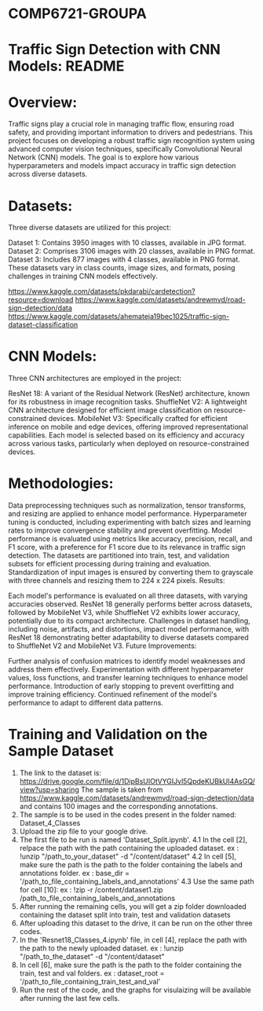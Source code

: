 # COMP6721-GROUPA
# Traffic Sign Detection with CNN Models: README

# Overview:

Traffic signs play a crucial role in managing traffic flow, ensuring road safety, and providing important information to drivers and pedestrians. This project focuses on developing a robust traffic sign recognition system using advanced computer vision techniques, specifically Convolutional Neural Network (CNN) models. The goal is to explore how various hyperparameters and models impact accuracy in traffic sign detection across diverse datasets.

# Datasets:

Three diverse datasets are utilized for this project:

Dataset 1: Contains 3950 images with 10 classes, available in JPG format.
Dataset 2: Comprises 3106 images with 20 classes, available in PNG format.
Dataset 3: Includes 877 images with 4 classes, available in PNG format.
These datasets vary in class counts, image sizes, and formats, posing challenges in training CNN models effectively.

https://www.kaggle.com/datasets/pkdarabi/cardetection?resource=download
https://www.kaggle.com/datasets/andrewmvd/road-sign-detection/data
https://www.kaggle.com/datasets/ahemateja19bec1025/traffic-sign-dataset-classification

# CNN Models:

Three CNN architectures are employed in the project:

ResNet 18: A variant of the Residual Network (ResNet) architecture, known for its robustness in image recognition tasks.
ShuffleNet V2: A lightweight CNN architecture designed for efficient image classification on resource-constrained devices.
MobileNet V3: Specifically crafted for efficient inference on mobile and edge devices, offering improved representational capabilities.
Each model is selected based on its efficiency and accuracy across various tasks, particularly when deployed on resource-constrained devices.

# Methodologies:

Data preprocessing techniques such as normalization, tensor transforms, and resizing are applied to enhance model performance.
Hyperparameter tuning is conducted, including experimenting with batch sizes and learning rates to improve convergence stability and prevent overfitting.
Model performance is evaluated using metrics like accuracy, precision, recall, and F1 score, with a preference for F1 score due to its relevance in traffic sign detection.
The datasets are partitioned into train, test, and validation subsets for efficient processing during training and evaluation.
Standardization of input images is ensured by converting them to grayscale with three channels and resizing them to 224 x 224 pixels.
Results:

Each model's performance is evaluated on all three datasets, with varying accuracies observed.
ResNet 18 generally performs better across datasets, followed by MobileNet V3, while ShuffleNet V2 exhibits lower accuracy, potentially due to its compact architecture.
Challenges in dataset handling, including noise, artifacts, and distortions, impact model performance, with ResNet 18 demonstrating better adaptability to diverse datasets compared to ShuffleNet V2 and MobileNet V3.
Future Improvements:

Further analysis of confusion matrices to identify model weaknesses and address them effectively.
Experimentation with different hyperparameter values, loss functions, and transfer learning techniques to enhance model performance.
Introduction of early stopping to prevent overfitting and improve training efficiency.
Continued refinement of the model's performance to adapt to different data patterns.

# Training and Validation on the Sample Dataset

1. The link to the dataset is: https://drive.google.com/file/d/1DipBsUIOtVYGIJvl5QpdeKUBkUl4AsGQ/view?usp=sharing
   The sample is taken from https://www.kaggle.com/datasets/andrewmvd/road-sign-detection/data and contains 100 images and the corresponding annotations.
2. The sample is to be used in the codes present in the folder named: Dataset_4_Classes
3. Upload the zip file to your google drive.
4. The first file to be run is named 'Dataset_Split.ipynb'.
   4.1 In the cell [2], relpace the path with the path containing the uploaded dataset.
 ex : !unzip "/path_to_your_dataset" -d "/content/dataset"
   4.2 In cell [5], make sure the path is the path to the folder containing the labels and annotations folder.
 ex : base_dir = '/path_to_file_containing_labels_and_annotations'
   4.3  Use the same path for cell [10]:
 ex : !zip -r /content/dataset1.zip /path_to_file_containing_labels_and_annotations
6. After running the remaining cells, you will get a zip folder downloaded containing the dataset split into train, test and validation datasets
7. After uploading this dataset to the drive, it can be run on the other three codes.
8. In the 'Resnet18_Classes_4.ipynb' file, in cell [4], replace the path with the path to the newly uploaded dataset.
  ex : !unzip "/path_to_the_dataset" -d "/content/dataset"
9.  In cell [6], make sure the path is the path to the folder containing the train, test and val folders.
  ex : dataset_root = '/path_to_file_containing_train_test_and_val'
10. Run the rest of the code, and the graphs for visulaizing will be available after running the last few cells.
